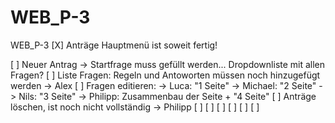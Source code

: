 # WEB_P-3
WEB_P-3
[X] Anträge Hauptmenü ist soweit fertig!

[ ] Neuer Antrag -> Startfrage muss gefüllt werden... Dropdownliste mit allen Fragen?
[ ] Liste Fragen: Regeln und Antoworten müssen noch hinzugefügt werden -> Alex
[ ] Fragen editieren: 
	-> Luca: "1 Seite"
	-> Michael: "2 Seite"
	-> Nils: "3 Seite"
	-> Philipp: Zusammenbau der Seite + "4 Seite"
[ ] Anträge löschen, ist noch nicht vollständig -> Philipp
[ ]
[ ]
[ ]
[ ]
[ ]
[ ]
